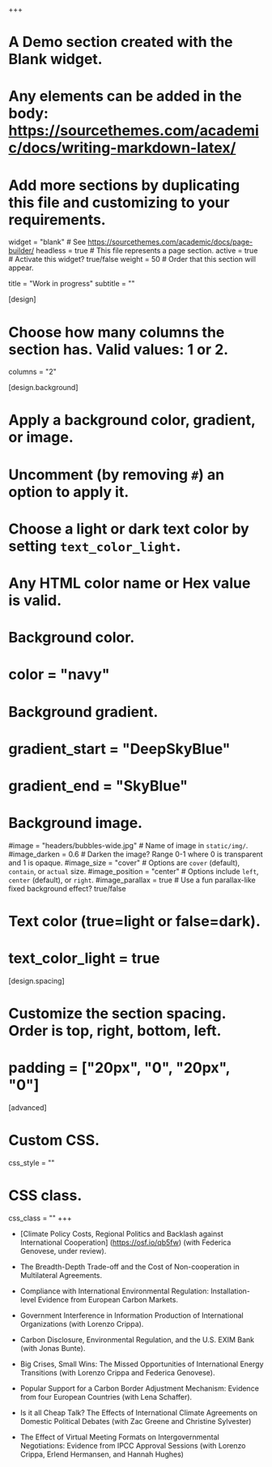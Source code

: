 +++
# A Demo section created with the Blank widget.
# Any elements can be added in the body: https://sourcethemes.com/academic/docs/writing-markdown-latex/
# Add more sections by duplicating this file and customizing to your requirements.

widget = "blank"  # See https://sourcethemes.com/academic/docs/page-builder/
headless = true  # This file represents a page section.
active = true  # Activate this widget? true/false
weight = 50  # Order that this section will appear.

title = "Work in progress"
subtitle = ""

[design]
  # Choose how many columns the section has. Valid values: 1 or 2.
  columns = "2"

[design.background]
  # Apply a background color, gradient, or image.
  #   Uncomment (by removing `#`) an option to apply it.
  #   Choose a light or dark text color by setting `text_color_light`.
  #   Any HTML color name or Hex value is valid.

  # Background color.
  # color = "navy"
  
  # Background gradient.
  # gradient_start = "DeepSkyBlue"
  # gradient_end = "SkyBlue"
  
  # Background image.
  #image = "headers/bubbles-wide.jpg"  # Name of image in `static/img/`.
  #image_darken = 0.6  # Darken the image? Range 0-1 where 0 is transparent and 1 is opaque.
  #image_size = "cover"  #  Options are `cover` (default), `contain`, or `actual` size.
  #image_position = "center"  # Options include `left`, `center` (default), or `right`.
  #image_parallax = true  # Use a fun parallax-like fixed background effect? true/false

  # Text color (true=light or false=dark).
  # text_color_light = true

[design.spacing]
  # Customize the section spacing. Order is top, right, bottom, left.
  # padding = ["20px", "0", "20px", "0"]

[advanced]
 # Custom CSS. 
 css_style = ""
 
 # CSS class.
 css_class = ""
+++

- [Climate Policy Costs, Regional Politics and Backlash against International Cooperation] (https://osf.io/qb5fw) (with Federica Genovese, under review).

- The Breadth-Depth Trade-off and the Cost of Non-cooperation in Multilateral Agreements.

- Compliance with International Environmental Regulation: Installation-level Evidence from European Carbon Markets.

- Government Interference in Information Production of International Organizations (with Lorenzo Crippa).

- Carbon Disclosure, Environmental Regulation, and the U.S. EXIM Bank (with Jonas Bunte).

- Big Crises, Small Wins: The Missed Opportunities of International Energy Transitions (with Lorenzo Crippa and Federica Genovese).

- Popular Support for a Carbon Border Adjustment Mechanism: Evidence from four European Countries (with Lena Schaffer).

- Is it all Cheap Talk? The Effects of International Climate Agreements on Domestic Political Debates (with Zac Greene and Christine Sylvester)

- The Effect of Virtual Meeting Formats on Intergovernmental Negotiations: Evidence from IPCC Approval Sessions (with Lorenzo Crippa, Erlend Hermansen, and Hannah Hughes)